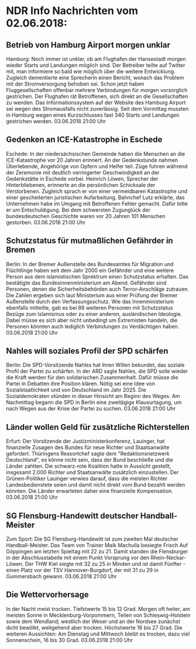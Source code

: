 # NDR Info Nachrichten vom 02.06.2018:


## Betrieb von Hamburg Airport morgen unklar
Hamburg:	Noch immer ist unklar, ob am Flughafen der Hansestadt morgen wieder Starts und Landungen möglich sind. Der Betreiber teilte auf Twitter mit, man informiere so bald wie möglich über die weitere Entwicklung. Zugleich dementierte eine Sprecherin einen Bericht, wonach das Problem mit der Stromversorgung behoben sei. Schon jetzt haben Fluggesellschaften offenbar mehrere Verbindungen für morgen vorsorglich gestrichen. Der Flughafen rät Betroffenen, sich direkt an die Gesellschaften zu wenden. Das Informationssystem auf der Website des Hamburg Airport sei wegen des Stromausfalls nicht zuverlässig. Seit dem Vormittag mussten in Hamburg wegen eines Kurzschlusses fast 340 Starts und Landungen gestrichen werden. 03.06.2018 21:00 Uhr 

## Gedenken an ICE-Katastrophe in Eschede
Eschede: In der niedersächsischen Gemeinde haben die Menschen an die ICE-Katastrophe vor 20 Jahren erinnert. An der Gedenkstunde nahmen Überlebende, Angehörige von Opfern und Helfer teil. Züge fuhren während der Zeremonie mit deutlich verringerter Geschwindigkeit an der Gedenkstätte in Eschede vorbei. Heinrich Löwen, Sprecher der Hinterbliebenen, erinnerte an die persönlichen Schicksale der Verstorbenen. Zugleich sprach er von einer vermeidbaren Katastrophe und einer gescheiterten juristischen Aufarbeitung. Bahnchef Lutz erklärte, das Unternehmen habe im Umgang mit Betroffenen Fehler gemacht. Dafür bitte er um Entschuldigung. Bei dem schwersten Zugunglück der bundesdeutschen Geschichte waren vor 20 Jahren 101 Menschen gestorben. 03.06.2018 21:00 Uhr 

## Schutzstatus für mutmaßlichen Gefährder in Bremen
Berlin: In der Bremer Außenstelle des Bundesamtes für Migration und Flüchtlinge haben seit dem Jahr 2000 ein Gefährder und eine weitere Person aus dem islamistischen Sprektrum einen Schutzstatus erhalten. Das bestätigte das Bundesinnenministerium am Abend. Gefährder sind Personen, denen die Sicherheitsbehörden auch Terror-Anschläge zutrauen. Die Zahlen ergeben sich laut Ministerium aus einer Prüfung der Bremer Außenstelle durch den Verfassungsschutz. Wie das Innenministerium ebenfalls mitteilte, gab es bei 86 weiteren Personen mit Schutzstatus Bezüge zum Islamismus oder zu einer anderen, ausländischen Ideologie. Dabei müsse es sich aber nicht unbedingt um Extremisten handeln, die Personen könnten auch lediglich Verbindungen zu Verdächtigen haben. 03.06.2018 21:00 Uhr 

## Nahles will soziales Profil der SPD schärfen
Berlin:	Die SPD-Vorsitzende Nahles hat ihren Willen bekundet, das soziale Profil der Partei zu schärfen. In der ARD sagte Nahles, die SPD solle wieder die Kraft werden für den solidarischen Zusammenhalt. Dafür müsse die Partei in Debatten ihre Position klären. Nötig sei eine Idee von Sozialstaatlichkeit und von Deutschland im Jahr 2025. Die Sozialdemokraten stünden in dieser Hinsicht am Beginn des Weges. Am Nachmittag begann die SPD in Berlin eine zweitägige Klausurtagung, um nach Wegen aus der Krise der Partei zu suchen. 03.06.2018 21:00 Uhr 

## Länder wollen Geld für zusätzliche Richterstellen
Erfurt:	Der Vorsitzende der Justizministerkonferenz, Lauinger, hat finanzielle Zusagen des Bundes für neue Richter und Staatsanwälte gefordert. Thüringens Ressortchef sagte dem "Redaktionsnetzwerk Deutschland", es könne nicht sein, dass der Bund beschließe und die Länder zahlten. Die schwarz-rote Koalition hatte in Aussicht gestellt, insgesamt 2.000 Richter und Staatsanwälte zusätzlich einzustellen. Der Grünen-Politiker Lauinger verwies darauf, dass die meisten Richter Landesbedienstete seien und damit nicht direkt vom Bund bezahlt werden könnten. Die Länder erwarteten daher eine finanzielle Kompensation. 03.06.2018 21:00 Uhr 

## SG Flensburg-Handewitt deutscher Handball-Meister
Zum Sport:	Die SG Flensburg-Handewitt ist zum zweiten Mal deutscher Handball-Meister. Das Team von Trainer Maik Machulla besiegte Frisch Auf Göppingen am letzten Spieltag mit 22 zu 21. Damit standen die Flensburger in der Abschlusstabelle mit einem Punkt Vorsprung vor den Rhein-Neckar-Löwen. Der THW Kiel siegte mit 32 zu 25 in Minden und ist damit Fünfter - einen Platz vor der TSV Hannover-Burgdorf, der mit 31 zu 29 in Gummersbach gewann. 03.06.2018 21:00 Uhr 

## Die Wettervorhersage
In der Nacht meist trocken. Tiefstwerte 15 bis 12 Grad. Morgen oft heiter, am meisten Sonne in Mecklenburg-Vorpommern, Teilen von Schleswig-Holstein sowie dem Wendland; westlich der Weser und an der Nordsee zunächst dicht bewölkt, weitgehend aber trocken. Höchstwerte 16 bis 27 Grad. Die weiteren Aussichten: Am Dienstag und Mittwoch bleibt es trocken, dazu viel Sonnenschein, 16 bis 30 Grad. 03.06.2018 21:00 Uhr 
